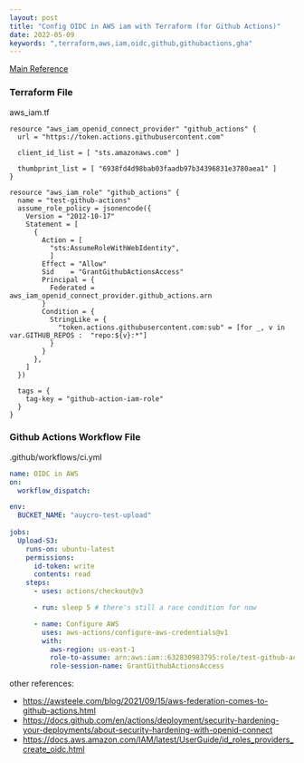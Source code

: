 ```yaml
---
layout: post
title: "Config OIDC in AWS iam with Terraform (for Github Actions)"
date: 2022-05-09
keywords: ",terraform,aws,iam,oidc,github,githubactions,gha"
---
```


[Main Reference](https://docs.github.com/en/actions/deployment/security-hardening-your-deployments/configuring-openid-connect-in-amazon-web-services)

### Terraform File

aws_iam.tf

```hcl
resource "aws_iam_openid_connect_provider" "github_actions" {
  url = "https://token.actions.githubusercontent.com"

  client_id_list = [ "sts.amazonaws.com" ]

  thumbprint_list = [ "6938fd4d98bab03faadb97b34396831e3780aea1" ]
}

resource "aws_iam_role" "github_actions" {
  name = "test-github-actions"
  assume_role_policy = jsonencode({
    Version = "2012-10-17"
    Statement = [
      {
        Action = [
          "sts:AssumeRoleWithWebIdentity",
          ]
        Effect = "Allow"
        Sid    = "GrantGithubActionsAccess"
        Principal = {
          Federated = aws_iam_openid_connect_provider.github_actions.arn
        }
        Condition = {
          StringLike = {
            "token.actions.githubusercontent.com:sub" = [for _, v in var.GITHUB_REPOS :  "repo:${v}:*"]
          }
        }
      },
    ]    
  })

  tags = {
    tag-key = "github-action-iam-role"
  }
}
```

### Github Actions Workflow File

.github/workflows/ci.yml

```yml
name: OIDC in AWS
on:  
  workflow_dispatch:

env:
  BUCKET_NAME: "auycro-test-upload"
  
jobs:
  Upload-S3:
    runs-on: ubuntu-latest
    permissions:
      id-token: write
      contents: read
    steps:
      - uses: actions/checkout@v3

      - run: sleep 5 # there's still a race condition for now

      - name: Configure AWS
        uses: aws-actions/configure-aws-credentials@v1
        with:
          aws-region: us-east-1
          role-to-assume: arn:aws:iam::632830983795:role/test-github-actions
          role-session-name: GrantGithubActionsAccess
```

other references:
- https://awsteele.com/blog/2021/09/15/aws-federation-comes-to-github-actions.html
- https://docs.github.com/en/actions/deployment/security-hardening-your-deployments/about-security-hardening-with-openid-connect
- https://docs.aws.amazon.com/IAM/latest/UserGuide/id_roles_providers_create_oidc.html
